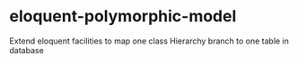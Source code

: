 # eloquent-polymorphic-model
Extend eloquent facilities to map one class Hierarchy branch to one table in database
